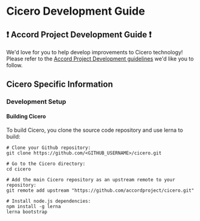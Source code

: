 # Cicero Development Guide

## ❗ Accord Project Development Guide ❗
We'd love for you to help develop improvements to Cicero technology! Please refer to the [Accord Project Development guidelines][apdev] we'd like you to follow.

## Cicero Specific Information

### Development Setup

#### Building Cicero

To build Cicero, you clone the source code repository and use lerna to build:

```shell
# Clone your Github repository:
git clone https://github.com/<GITHUB_USERNAME>/cicero.git

# Go to the Cicero directory:
cd cicero

# Add the main Cicero repository as an upstream remote to your repository:
git remote add upstream "https://github.com/accordproject/cicero.git"

# Install node.js dependencies:
npm install -g lerna
lerna bootstrap
```

[apdev]: https://github.com/accordproject/techdocs/blob/master/DEVELOPERS.md
